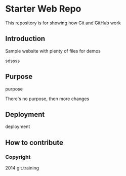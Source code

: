 # Starter Web Repo

This repository is for showing how Git and GitHub work


## Introduction

Sample website with plenty of files for demos

sdssss
## Purpose
 purpose
 
There's no purpose, then more changes

## Deployment

deployment
## How to contribute

### Copyright

2014 git.training